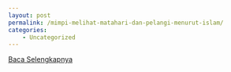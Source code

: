 ```yaml
---
layout: post
permalink: /mimpi-melihat-matahari-dan-pelangi-menurut-islam/
categories:
    - Uncategorized
---
```


[Baca Selengkapnya](/05)